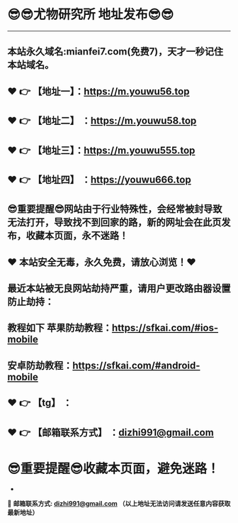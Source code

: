 :sunglasses::sunglasses:尤物研究所 地址发布:sunglasses::sunglasses:
==
-----
本站永久域名:mianfei7.com(免费7)，天才一秒记住本站域名。
------
:heart: :point_right: 【地址一】：https://m.youwu56.top
------
:heart: :point_right: 【地址二】 ：https://m.youwu58.top
-----
:heart: :point_right: 【地址三】：https://m.youwu555.top
------
:heart: :point_right: 【地址四】 ：https://youwu666.top
-----
:sunglasses:重要提醒:sunglasses:网站由于行业特殊性，会经常被封导致无法打开，导致找不到回家的路，新的网址会在此页发布，收藏本页面，永不迷路！
-----
:heart: 本站安全无毒，永久免费，请放心浏览！:heart: 
------
最近本站被无良网站劫持严重，请用户更改路由器设置防止劫持：
------

教程如下 苹果防劫教程：https://sfkai.com/#ios-mobile
------

安卓防劫教程：https://sfkai.com/#android-mobile
------
:heart: :point_right: 【tg】 ：
------

:heart: :point_right: 【邮箱联系方式】 ：dizhi991@gmail.com
------
:sunglasses:重要提醒:sunglasses:收藏本页面，避免迷路！
==

-

:e-mail: __邮箱联系方式: dizhi991@gmail.com （以上地址无法访问请发送任意内容获取最新地址）__
